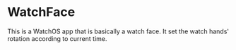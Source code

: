 # WatchFace

This is a WatchOS app that is basically a watch face. It set the watch hands' rotation according to current time. 
